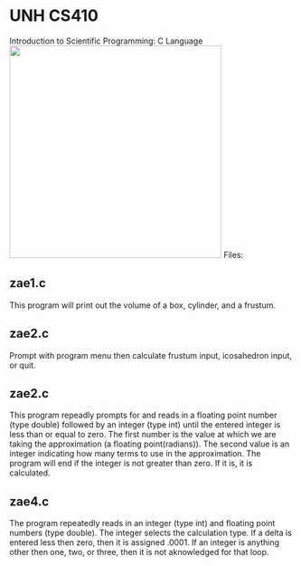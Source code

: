 # UNH CS410
Introduction to Scientific Programming: C Language
<br />
<img src="https://media.giphy.com/media/x2A1phuamghcQ/giphy.gif" width="375px">
Files:
<h2> zae1.c </h2>
This program will print out the volume of a box, cylinder, and a frustum.
<h2> zae2.c </h2>
Prompt with program menu then calculate frustum input, icosahedron input, or quit. 
<h2> zae2.c </h2>
This program repeadly prompts for and reads in a floating point number (type double) followed by an integer (type int) until the entered integer is less than or equal to zero.  The first number is the value at which we are taking the approximation (a floating point(radians)).  The second value is an integer indicating how many terms to use in the approximation.  The program will end if the integer is not greater than zero.  If it is, it is calculated. 
<h2> zae4.c </h2>
The program repeatedly reads in an integer (type int) and floating point numbers (type double).  The integer selects the calculation type.  If a delta is entered less then zero, then it is assigned .0001.  If an integer is anything other then one, two, or three, then it is not aknowledged for that loop.     

